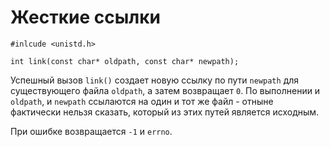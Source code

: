 # Жесткие ссылки

    #inlcude <unistd.h>

    int link(const char* oldpath, const char* newpath);

Успешный вызов `link()` создает новую ссылку по пути `newpath` для существующего файла `oldpath`, а затем возвращает `0`. По выполнении и `oldpath`, и `newpath` ссылаются на один и тот же файл - отныне фактически нельзя сказать, который из этих путей является исходным.

При ошибке возвращается `-1` и `errno`. 